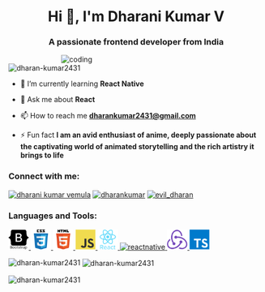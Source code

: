 <h1 align="center">Hi 👋, I'm Dharani Kumar V</h1>
<h3 align="center">A passionate frontend developer from India</h3>
<img align="right" alt="coding" width="400" src="https://fiverr-res.cloudinary.com/videos/t_main1,q_auto,f_auto/dpa6ybocqsrnm94kg9py/make-2d-animation-video-for-your-project.png" >
<p align="left"> <img src="https://komarev.com/ghpvc/?username=dharan-kumar2431&label=Profile%20views&color=0e75b6&style=flat" alt="dharan-kumar2431" /> </p>

- 🌱 I’m currently learning **React Native**

- 💬 Ask me about **React**

- 📫 How to reach me **dharankumar2431@gmail.com**

- ⚡ Fun fact **I am an avid enthusiast of anime, deeply passionate about the captivating world of animated storytelling and the rich artistry it brings to life**

<h3 align="left">Connect with me:</h3>
<p align="left">
<a href="https://linkedin.com/in/dharani kumar vemula" target="blank"><img align="center" src="https://raw.githubusercontent.com/rahuldkjain/github-profile-readme-generator/master/src/images/icons/Social/linked-in-alt.svg" alt="dharani kumar vemula" height="30" width="40" /></a>
<a href="https://fb.com/dharankumar" target="blank"><img align="center" src="https://raw.githubusercontent.com/rahuldkjain/github-profile-readme-generator/master/src/images/icons/Social/facebook.svg" alt="dharankumar" height="30" width="40" /></a>
<a href="https://instagram.com/evil_dharan" target="blank"><img align="center" src="https://raw.githubusercontent.com/rahuldkjain/github-profile-readme-generator/master/src/images/icons/Social/instagram.svg" alt="evil_dharan" height="30" width="40" /></a>
</p>

<h3 align="left">Languages and Tools:</h3>
<p align="left"> <a href="https://getbootstrap.com" target="_blank" rel="noreferrer"> <img src="https://raw.githubusercontent.com/devicons/devicon/master/icons/bootstrap/bootstrap-plain-wordmark.svg" alt="bootstrap" width="40" height="40"/> </a> <a href="https://www.w3schools.com/css/" target="_blank" rel="noreferrer"> <img src="https://raw.githubusercontent.com/devicons/devicon/master/icons/css3/css3-original-wordmark.svg" alt="css3" width="40" height="40"/> </a> <a href="https://www.w3.org/html/" target="_blank" rel="noreferrer"> <img src="https://raw.githubusercontent.com/devicons/devicon/master/icons/html5/html5-original-wordmark.svg" alt="html5" width="40" height="40"/> </a> <a href="https://developer.mozilla.org/en-US/docs/Web/JavaScript" target="_blank" rel="noreferrer"> <img src="https://raw.githubusercontent.com/devicons/devicon/master/icons/javascript/javascript-original.svg" alt="javascript" width="40" height="40"/> </a> <a href="https://reactjs.org/" target="_blank" rel="noreferrer"> <img src="https://raw.githubusercontent.com/devicons/devicon/master/icons/react/react-original-wordmark.svg" alt="react" width="40" height="40"/> </a> <a href="https://reactnative.dev/" target="_blank" rel="noreferrer"> <img src="https://reactnative.dev/img/header_logo.svg" alt="reactnative" width="40" height="40"/> </a> <a href="https://redux.js.org" target="_blank" rel="noreferrer"> <img src="https://raw.githubusercontent.com/devicons/devicon/master/icons/redux/redux-original.svg" alt="redux" width="40" height="40"/> </a> <a href="https://www.typescriptlang.org/" target="_blank" rel="noreferrer"> <img src="https://raw.githubusercontent.com/devicons/devicon/master/icons/typescript/typescript-original.svg" alt="typescript" width="40" height="40"/> </a> </p>

<p><img align="left" src="https://github-readme-stats.vercel.app/api/top-langs?username=dharan-kumar2431&show_icons=true&locale=en&layout=compact" alt="dharan-kumar2431" /></p>

<p>&nbsp;<img align="center" src="https://github-readme-stats.vercel.app/api?username=dharan-kumar2431&show_icons=true&locale=en" alt="dharan-kumar2431" /></p>

<p><img align="center" src="https://github-readme-streak-stats.herokuapp.com/?user=dharan-kumar2431&" alt="dharan-kumar2431" /></p>
